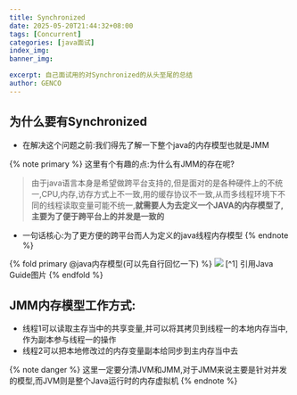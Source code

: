 ```yaml
---
title: Synchronized
date: 2025-05-20T21:44:32+08:00
tags: [Concurrent]
categories: [java面试]
index_img: 
banner_img: 

excerpt: 自己面试用的对Synchronized的从头至尾的总结
author: GENCO 
---
```

## 为什么要有Synchronized
+ 在解决这个问题之前:我们得先了解一下整个java的内存模型也就是JMM

{% note primary %}
这里有个有趣的点:为什么有JMM的存在呢?
> 由于java语言本身是希望做跨平台支持的,但是面对的是各种硬件上的不统一,CPU,内存,访存方式上不一致,用的缓存协议不一致,从而多线程环境下不同的线程读取变量可能不统一,**就需要人为去定义一个JAVA的内存模型了,主要为了便于跨平台上的并发是一致的**
+ 一句话核心:为了更方便的跨平台而人为定义的java线程内存模型
{% endnote %}


{% fold primary @java内存模型(可以先自行回忆一下) %}
![](https://65728-1316358396.cos.ap-beijing.myqcloud.com/imgs/postUse/JMM%E5%86%85%E5%AD%98%E6%A8%A1%E5%9E%8B.webp?imageSlim)
[^1] 引用Java Guide图片
{% endfold %}  
## JMM内存模型工作方式:
+ 线程1可以读取主存当中的共享变量,并可以将其拷贝到线程一的本地内存当中,作为副本参与线程一的操作 
+ 线程2可以把本地修改过的内存变量副本给同步到主内存当中去

{% note danger %}
这里一定要分清JVM和JMM,对于JMM来说主要是针对并发的模型,而JVM则是整个Java运行时的内存虚拟机
{% endnote %}
